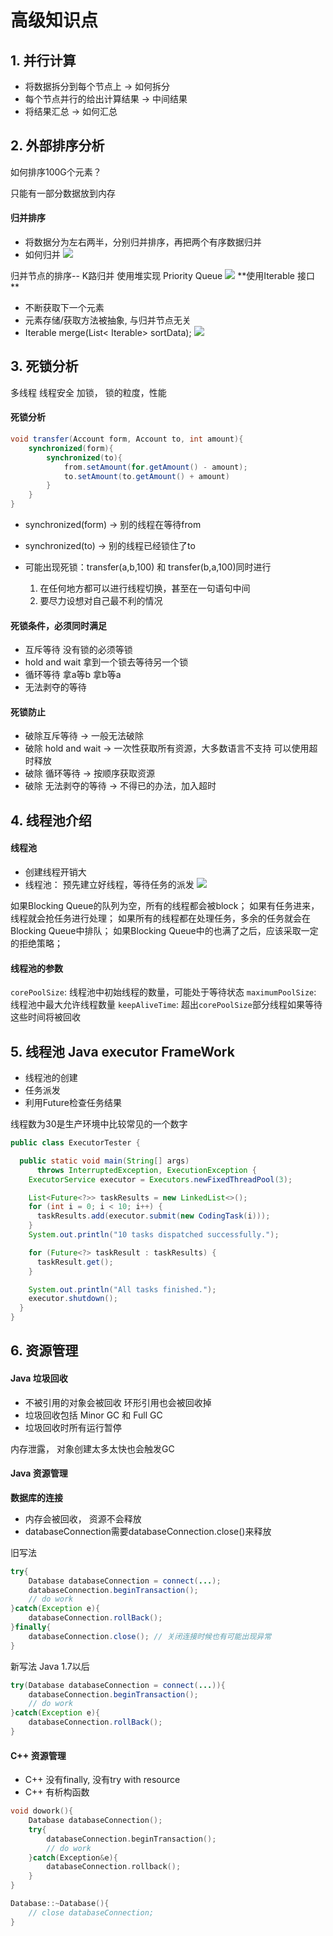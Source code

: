 # 高级知识点
## 1. 并行计算
- 将数据拆分到每个节点上  -> 如何拆分
- 每个节点并行的给出计算结果 -> 中间结果
- 将结果汇总 -> 如何汇总

## 2. 外部排序分析
如何排序100G个元素？

只能有一部分数据放到内存
#### 归并排序
- 将数据分为左右两半，分别归并排序，再把两个有序数据归并
- 如何归并
  ![](img/2019-09-16-00-15-06.png)

归并节点的排序-- K路归并 使用堆实现 Priority Queue
![](img/2019-09-16-00-21-17.png)
**使用Iterable<T> 接口 **
- 不断获取下一个元素
- 元素存储/获取方法被抽象, 与归并节点无关
- Iterable<T>  merge(List\< Iterable<T>> sortData);
![](img/2019-09-16-00-26-30.png)










## 3. 死锁分析

多线程 线程安全
加锁， 锁的粒度，性能

#### 死锁分析

```Java
void transfer(Account form, Account to, int amount){
    synchronized(form){
        synchronized(to){
            from.setAmount(for.getAmount() - amount);
            to.setAmount(to.getAmount() + amount)
        }
    }
}
```
- synchronized(form) -> 别的线程在等待from
- synchronized(to) -> 别的线程已经锁住了to
- 可能出现死锁：transfer(a,b,100) 和 transfer(b,a,100)同时进行
  
  1. 在任何地方都可以进行线程切换，甚至在一句语句中间
  2. 要尽力设想对自己最不利的情况

#### 死锁条件，必须同时满足
- 互斥等待 没有锁的必须等锁
- hold and wait  拿到一个锁去等待另一个锁
- 循环等待 拿a等b 拿b等a
- 无法剥夺的等待

#### 死锁防止
- 破除互斥等待 -> 一般无法破除
- 破除 hold and wait -> 一次性获取所有资源，大多数语言不支持  可以使用超时释放
- 破除 循环等待 -> 按顺序获取资源
- 破除 无法剥夺的等待 -> 不得已的办法，加入超时




## 4. 线程池介绍
#### 线程池
- 创建线程开销大
- 线程池： 预先建立好线程，等待任务的派发
![](img/2019-09-15-23-11-27.png)

如果Blocking Queue的队列为空，所有的线程都会被block；
如果有任务进来，线程就会抢任务进行处理；
如果所有的线程都在处理任务，多余的任务就会在Blocking Queue中排队；
如果Blocking Queue中的也满了之后，应该采取一定的拒绝策略；

#### 线程池的参数
`corePoolSize`: 线程池中初始线程的数量，可能处于等待状态
`maximumPoolSize`: 线程池中最大允许线程数量
`keepAliveTime`: 超出`corePoolSize`部分线程如果等待这些时间将被回收

## 5. 线程池 Java executor FrameWork
- 线程池的创建
- 任务派发
- 利用Future检查任务结果

线程数为30是生产环境中比较常见的一个数字
```Java
public class ExecutorTester {

  public static void main(String[] args)
      throws InterruptedException, ExecutionException {
    ExecutorService executor = Executors.newFixedThreadPool(3);

    List<Future<?>> taskResults = new LinkedList<>();
    for (int i = 0; i < 10; i++) {
      taskResults.add(executor.submit(new CodingTask(i)));
    }
    System.out.println("10 tasks dispatched successfully.");

    for (Future<?> taskResult : taskResults) {
      taskResult.get();
    }

    System.out.println("All tasks finished.");
    executor.shutdown();
  }
}

```

## 6. 资源管理
#### Java 垃圾回收
- 不被引用的对象会被回收   环形引用也会被回收掉
- 垃圾回收包括 Minor GC 和 Full GC
- 垃圾回收时所有运行暂停

内存泄露， 对象创建太多太快也会触发GC
#### Java 资源管理
**数据库的连接**
- 内存会被回收， 资源不会释放
- databaseConnection需要databaseConnection.close()来释放

旧写法
```Java
try{
    Database databaseConnection = connect(...);
    databaseConnection.beginTransaction();
    // do work
}catch(Exception e){
    databaseConnection.rollBack();
}finally{
    databaseConnection.close(); // 关闭连接时候也有可能出现异常
}
``` 
新写法 Java 1.7以后
```Java
try(Database databaseConnection = connect(...)){
    databaseConnection.beginTransaction();
    // do work
}catch(Exception e){
    databaseConnection.rollBack();
}
```


#### C++ 资源管理
- C++ 没有finally, 没有try with resource
- C++ 有析构函数

```c++
void dowork(){
    Database databaseConnection();
    try{
        databaseConnection.beginTransaction();
        // do work
    }catch(Exception&e){
        databaseConnection.rollback();
    }
}

Database::~Database(){
    // close databaseConnection;
}
```





